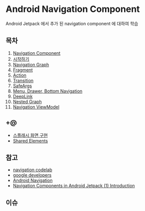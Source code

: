 # Android Navigation Component
Android Jetpack 에서 추가 된 navigation component 에 대하여 학습

## 목차
1. [Navigation Component](https://github.com/StudyFork/CleanArchitectureStudy01/tree/master/01_navigation_component/01_navigation_component.md)
2. [시작하기](https://github.com/StudyFork/CleanArchitectureStudy01/tree/master/01_navigation_component/02_시작하기.md)
3. [Navigation Graph](https://github.com/StudyFork/CleanArchitectureStudy01/tree/master/01_navigation_component/03_navigation_graph.md)
4. [Fragment](https://github.com/StudyFork/CleanArchitectureStudy01/tree/master/01_navigation_component/04_fragment.md)
5. [Action]()
6. [Transition]()
7. [SafeArgs]()
8. [Menu, Drawer, Bottom Navigation]()
9. [DeepLink]()
10. [Nested Graph]()
11. [Navigation ViewModel]()

## +@
* [스플래시 화면 구현]()
* [Shared Elements]()

## 참고
* [navigation codelab](https://codelabs.developers.google.com/codelabs/android-navigation/index.html?index=..%2F..index#0)
* [google developers](https://developer.android.com/guide/navigation)
* [Android Navigation](https://brunch.co.kr/@oemilk/210)
* [Navigation Components in Android Jetpack (1) Introduction
](https://medium.com/@maryangmin/navigation-components-in-android-jetpack-1-introduction-e38442f70f)

## 이슈
